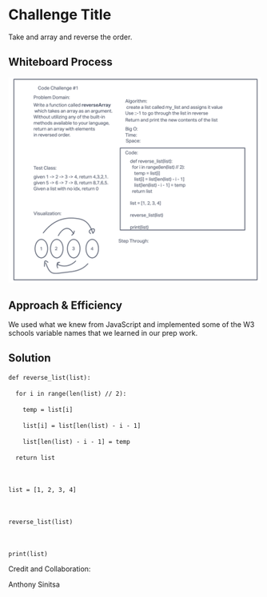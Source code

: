 # Challenge Title

Take and array and reverse the order.

## Whiteboard Process

![Challenge 1](./WhiteBoards/Screenshot%202023-06-12%20at%203.05.25%20PM.png)

## Approach & Efficiency

We used what we knew from JavaScript and implemented some of the W3 schools variable names that we learned in our prep work.

## Solution

    def reverse_list(list):

      for i in range(len(list) // 2):

        temp = list[i]

        list[i] = list[len(list) - i - 1]

        list[len(list) - i - 1] = temp

      return list



    list = [1, 2, 3, 4]



    reverse_list(list)



    print(list)

Credit and Collaboration:

Anthony Sinitsa
